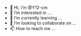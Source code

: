 - 👋 Hi, I’m @Y12-cm
- 👀 I’m interested in ...
- 🌱 I’m currently learning ...
- 💞️ I’m looking to collaborate on ...
- 📫 How to reach me ...

<!---
Y12-cm/Y12-cm is a ✨ special ✨ repository because its `README.md` (this file) appears on your GitHub profile.
You can click the Preview link to take a look at your changes.
--->
